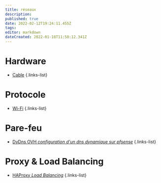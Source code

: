 ```yaml
---
title: réseaux
description: 
published: true
date: 2022-02-12T19:24:11.455Z
tags: 
editor: markdown
dateCreated: 2022-01-18T11:58:12.341Z
---
```


# Hardware
- [Cable](/réseaux/cable)
{.links-list}


# Protocole
- [Wi-Fi](/réseaux/Wi-Fi)
{.links-list}

# Pare-feu
- [DyDns OVH *configuration d'un dns dynamique sur pfsense*](/réseaux/Pare-feu/DDNS-pfsense)
{.links-list}

# Proxy & Load Balancing
- [HAProxy *Load Balancing*](/réseaux/Reverse-Proxy/HAProxy)
{.links-list}
